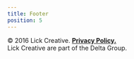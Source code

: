 ```yaml
---
title: Footer
position: 5
---
```


<footer class="footer u-text-center u-text-fade " markdown="1">
&copy; 2016 Lick Creative. <a href="http://thedeltagroup.co.uk/data-privacy-statement/"><strong>Privacy Policy.</strong></a>
<br>Lick Creative are part of the Delta Group.</br>
</footer>
